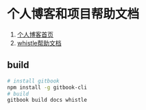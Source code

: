# 个人博客和项目帮助文档

1. [个人博客首页](https://avwo.github.io/)
2. [whistle帮助文档](https://avwo.github.io/whistle/)

## build

```sh
# install gitbook
npm install -g gitbook-cli
# build
gitbook build docs whistle
```
